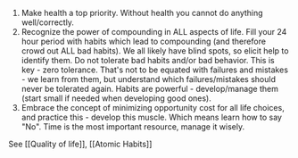 1. Make health a top priority. Without health you cannot do anything well/correctly.
2. Recognize the power of compounding in ALL aspects of life. Fill your 24 hour period with habits which lead to compounding (and therefore crowd out ALL bad habits). We all likely have blind spots, so elicit help to identify them. Do not tolerate bad habits and/or bad behavior. This is key - zero tolerance. That's not to be equated with failures and mistakes - we learn from them, but understand which failures/mistakes should never be tolerated again. Habits are powerful - develop/manage them (start small if needed when developing good ones).
3. Embrace the concept of minimizing opportunity cost for all life choices, and practice this - develop this muscle. Which means learn how to say "No". Time is the most important resource, manage it wisely.



See [[Quality of life]], [[Atomic Habits]]